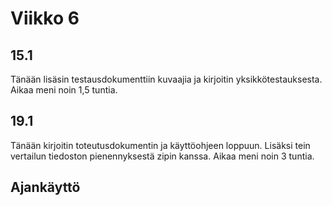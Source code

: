 # Viikko 6

## 15.1
Tänään lisäsin testausdokumenttiin kuvaajia ja kirjoitin
yksikkötestauksesta. Aikaa meni noin 1,5 tuntia.

## 19.1
Tänään kirjoitin toteutusdokumentin ja käyttöohjeen loppuun.
Lisäksi tein vertailun tiedoston pienennyksestä zipin kanssa.
Aikaa meni noin 3 tuntia.

## Ajankäyttö
